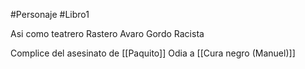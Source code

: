 #Personaje #Libro1 

Asi como teatrero
Rastero
Avaro
Gordo
Racista

Complice del asesinato de [[Paquito]]
Odia a [[Cura negro (Manuel)]]



